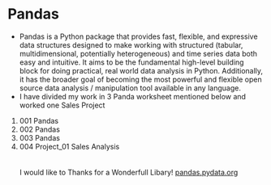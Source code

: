 # Pandas
- Pandas is a Python package that provides fast, flexible, and expressive data structures designed to make working with structured (tabular, multidimensional, potentially heterogeneous) and time series data both easy and intuitive. It aims to be the fundamental high-level building block for doing practical, real world data analysis in Python. Additionally, it has the broader goal of becoming the most powerful and flexible open source data analysis / manipulation tool available in any language.
- I have divided my work in 3 Panda worksheet mentioned below and worked one Sales Project
<ol>
  <li>001 Pandas</li>
  <li>002 Pandas</li>
  <li>003 Pandas</li>
  <li>004 Project_01 Sales Analysis </li>
  <br>
  <br>
  I would like to Thanks for a Wonderfull Libary! <a href="https://pandas.pydata.org/">pandas.pydata.org</a>
 </ol>
